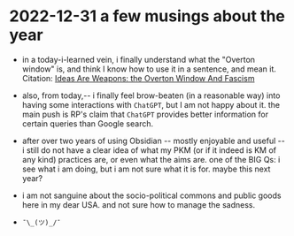 # 2022-12-31 a few musings about the year

- in a today-i-learned vein, i finally understand what the "Overton window" is, and think I know how to use it in a sentence, and mean it. Citation: [Ideas Are Weapons: the Overton Window And Fascism](https://resolutesquare.com/articles/6EBBygLTRmkOOYSTtmWBUE/ideas-are-weapons-the-overton-window-and-fascism)  
- also, from today,-- i finally feel brow-beaten (in a reasonable way) into having some interactions with `ChatGPT`, but I am not happy about it. the main push is RP's claim that `ChatGPT` provides better information for certain queries than Google search.  
- after over two years of using Obsidian -- mostly enjoyable and useful -- i still do not have a clear idea of what my PKM (or if it indeed is KM of any kind) practices are, or even what the aims are. one of the BIG Qs: i see what i am doing, but i am not sure what it is for. maybe this next year?  
- i am not sanguine about the socio-political commons and public goods here in my dear USA. and not sure how to manage the sadness.  


- `¯\_(ツ)_/¯`  

